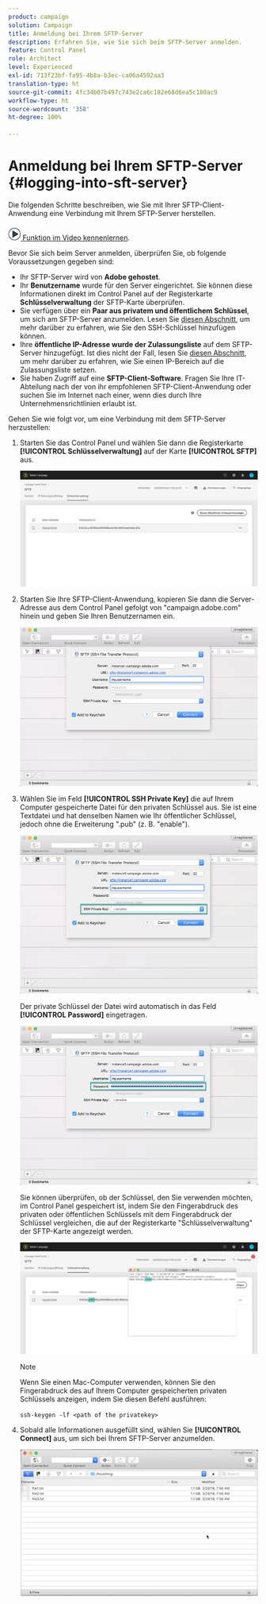 ```yaml
---
product: campaign
solution: Campaign
title: Anmeldung bei Ihrem SFTP-Server
description: Erfahren Sie, wie Sie sich beim SFTP-Server anmelden.
feature: Control Panel
role: Architect
level: Experienced
exl-id: 713f23bf-fa95-4b8a-b3ec-ca06a4592aa3
translation-type: ht
source-git-commit: 4fc34b07b497c743e2ca6c182e68d6ea5c180ac9
workflow-type: ht
source-wordcount: '358'
ht-degree: 100%

---
```


# Anmeldung bei Ihrem SFTP-Server {#logging-into-sft-server}

Die folgenden Schritte beschreiben, wie Sie mit Ihrer SFTP-Client-Anwendung eine Verbindung mit Ihrem SFTP-Server herstellen.

![](assets/do-not-localize/how-to-video.png)[ Funktion im Video kennenlernen](https://video.tv.adobe.com/v/27263?quality=12).

Bevor Sie sich beim Server anmelden, überprüfen Sie, ob folgende Voraussetzungen gegeben sind:

* Ihr SFTP-Server wird von **Adobe gehostet**.
* Ihr **Benutzername** wurde für den Server eingerichtet. Sie können diese Informationen direkt im Control Panel auf der Registerkarte **Schlüsselverwaltung** der SFTP-Karte überprüfen.
* Sie verfügen über ein **Paar aus privatem und öffentlichem Schlüssel**, um sich am SFTP-Server anzumelden. Lesen Sie [diesen Abschnitt](../../sftp/using/key-management.md), um mehr darüber zu erfahren, wie Sie den SSH-Schlüssel hinzufügen können.
* Ihre **öffentliche IP-Adresse wurde der Zulassungsliste** auf dem SFTP-Server hinzugefügt. Ist dies nicht der Fall, lesen Sie [diesen Abschnitt](../../sftp/using/ip-range-allow-listing.md), um mehr darüber zu erfahren, wie Sie einen IP-Bereich auf die Zulassungsliste setzen.
* Sie haben Zugriff auf eine **SFTP-Client-Software**. Fragen Sie Ihre IT-Abteilung nach der von ihr empfohlenen SFTP-Client-Anwendung oder suchen Sie im Internet nach einer, wenn dies durch Ihre Unternehmensrichtlinien erlaubt ist.

Gehen Sie wie folgt vor, um eine Verbindung mit dem SFTP-Server herzustellen:

1. Starten Sie das Control Panel und wählen Sie dann die Registerkarte **[!UICONTROL Schlüsselverwaltung]** auf der Karte **[!UICONTROL SFTP]** aus.

   ![](assets/sftp_card.png)

1. Starten Sie Ihre SFTP-Client-Anwendung, kopieren Sie dann die Server-Adresse aus dem Control Panel gefolgt von &quot;campaign.adobe.com&quot; hinein und geben Sie Ihren Benutzernamen ein.

   ![](assets/do-not-localize/connect1.png)

1. Wählen Sie im Feld **[!UICONTROL SSH Private Key]** die auf Ihrem Computer gespeicherte Datei für den privaten Schlüssel aus. Sie ist eine Textdatei und hat denselben Namen wie Ihr öffentlicher Schlüssel, jedoch ohne die Erweiterung &quot;.pub&quot; (z. B. &quot;enable&quot;).

   ![](assets/do-not-localize/connect2.png)

   Der private Schlüssel der Datei wird automatisch in das Feld **[!UICONTROL Password]** eingetragen.

   ![](assets/do-not-localize/connect3.png)

   Sie können überprüfen, ob der Schlüssel, den Sie verwenden möchten, im Control Panel gespeichert ist, indem Sie den Fingerabdruck des privaten oder öffentlichen Schlüssels mit dem Fingerabdruck der Schlüssel vergleichen, die auf der Registerkarte &quot;Schlüsselverwaltung&quot; der SFTP-Karte angezeigt werden.

   ![](assets/fingerprint_compare.png)

   >[!NOTE]
   >
   >Wenn Sie einen Mac-Computer verwenden, können Sie den Fingerabdruck des auf Ihrem Computer gespeicherten privaten Schlüssels anzeigen, indem Sie diesen Befehl ausführen:
   >
   >`ssh-keygen -lf <path of the privatekey>`

1. Sobald alle Informationen ausgefüllt sind, wählen Sie **[!UICONTROL Connect]** aus, um sich bei Ihrem SFTP-Server anzumelden.

   ![](assets/do-not-localize/sftpconnected.png)
